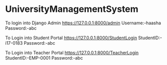 # UniversityManagementSystem

To login into Django Admin
https://127.0.0.1:8000/admin
Username:-haasha
Password:-abc

To Login into Student Portal
https://127.0.0.1:8000/StudentLogin
StudentID:-i17-0183
Password:-abc

To Login into Teacher Portal
https://127.0.0.1:8000/TeacherLogin
StudentID:-EMP-0001
Password:-abc
